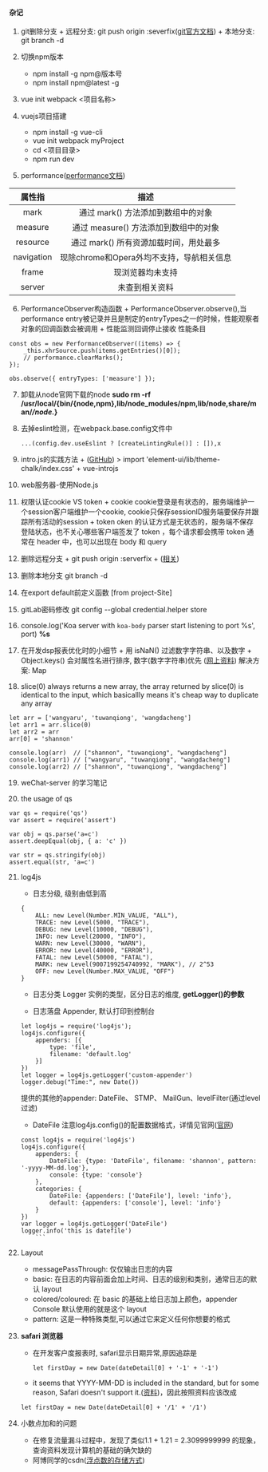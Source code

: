 #### 杂记
1. git删除分支
		+ 远程分支: git push origin :severfix([git官方文档](https://git-scm.com/book/zh/v1/Git-%E5%88%86%E6%94%AF-%E8%BF%9C%E7%A8%8B%E5%88%86%E6%94%AF))
		+ 本地分支: git branch -d <BranchName>

2. 切换npm版本
    + npm install -g npm@版本号
    + npm install npm@latest -g

3. vue init webpack <项目名称>

4. vuejs项目搭建
    + npm install -g vue-cli
    + vue init webpack myProject
    + cd <项目目录>
    + npm run dev

5. performance([performance文档](https://www.cnblogs.com/bldxh/p/6857324.html))

| 属性指      | 描述                                 |
| :--------: | :---------------------------------:  |
| mark       | 通过 mark() 方法添加到数组中的对象       |
| measure    | 通过 measure() 方法添加到数组中的对象    |
| resource   | 通过 mark() 所有资源加载时间，用处最多    |
| navigation | 现除chrome和Opera外均不支持，导航相关信息 |
| frame      | 现浏览器均未支持                        |
| server     | 未查到相关资料                         |


6. PerformanceObserver构造函数
		+ PerformanceObserver.observe(),当performance entry被记录并且是制定的entryTypes之一的时候，性能观察者对象的回调函数会被调用
		+ 性能监测回调停止接收 性能条目
```
const obs = new PerformanceObserver((items) => {
	_this.xhrSource.push(items.getEntries()[0]);
	// performance.clearMarks();
});

obs.observe({ entryTypes: ['measure'] });
```

7. 卸载从node官网下载的node
    **sudo rm -rf /usr/local/{bin/{node,npm},lib/node_modules/npm,lib/node,share/man/*/node.*}**

8. 去掉eslint检测，在webpack.base.config文件中
    ```
    ...(config.dev.useEslint ? [createLintingRule()] : []),x
    ```
9. intro.js的实践方法
		+ ([GitHub](https://github.com/usablica/intro.js/))
		> import 'element-ui/lib/theme-chalk/index.css'
		+ vue-introjs

10. web服务器-使用Node.js

11. 权限认证cookie VS token
		+ cookie cookie登录是有状态的，服务端维护一个session客户端维护一个cookie, cookie只保存sessionID服务端要保存并跟踪所有活动的session
		+ token oken 的认证方式是无状态的，服务端不保存登陆状态，也不关心哪些客户端签发了 token ，每个请求都会携带 token 通常在 header 中，也可以出现在 body 和 query

12. 删除远程分支 
		+ git push origin :serverfix 
		+ ([相关](https://git-scm.com/book/zh/v1/Git-%E5%88%86%E6%94%AF-%E8%BF%9C%E7%A8%8B%E5%88%86%E6%94%AF))

13. 删除本地分支
		git branch -d <BranchName>

14. 在export default前定义函数 [from project-Site]

15. gitLab密码修改
    git config --global credential.helper store

16. console.log('Koa server with `koa-body` parser start listening to port %s', port)  **%s**

17. 在开发dsp报表优化时的小细节
		+ 用 isNaN() 过滤数字字符串、以及数字 
		+ Object.keys() 会对属性名进行排序, 数字(数字字符串)优先 ([网上资料](http://jartto.wang/2016/10/25/does-js-guarantee-object-property-order/))
				解决方案: Map

18. slice(0) always returns a new array,  the array returned by slice(0) is identical to the input, which basicallly means it's cheap way to duplicate any array
```
let arr = ['wangyaru', 'tuwanqiong', 'wangdacheng']
let arr1 = arr.slice(0)
let arr2 = arr
arr[0] = 'shannon'

console.log(arr)  // ["shannon", "tuwanqiong", "wangdacheng"]
console.log(arr1) // ["wangyaru", "tuwanqiong", "wangdacheng"]
console.log(arr2) // ["shannon", "tuwanqiong", "wangdacheng"]
```

19. weChat-server 的学习笔记


20. the usage of qs
```
var qs = require('qs')
var assert = require('assert')

var obj = qs.parse('a=c')
assert.deepEqual(obj, { a: 'c' })

var str = qs.stringify(obj)
assert.equal(str, 'a=c')
```

21. log4js
	+ 日志分级, 级别由低到高
	```
	{
		ALL: new Level(Number.MIN_VALUE, "ALL"),
		TRACE: new Level(5000, "TRACE"),
		DEBUG: new Level(10000, "DEBUG"),
		INFO: new Level(20000, "INFO"),
		WARN: new Level(30000, "WARN"),
		ERROR: new Level(40000, "ERROR"),
		FATAL: new Level(50000, "FATAL"),
		MARK: new Level(9007199254740992, "MARK"), // 2^53
		OFF: new Level(Number.MAX_VALUE, "OFF")
	}
	```
		
	+ 日志分类 Logger 实例的类型，区分日志的维度, **getLogger()的参数**

	+ 日志落盘 Appender, 默认打印到控制台
	```
	let log4js = require('log4js');
	log4js.configure({
		appenders: [{
			type: 'file',
			filename: 'default.log'
		}]
	})
	let logger = log4js.getLogger('custom-appender')
	logger.debug("Time:", new Date())
	```
	提供的其他的appender: DateFile、 STMP、 MailGun、levelFilter(通过level过滤)

	+ DateFile 注意log4js.config()的配置数据格式，详情见官网([官网](https://github.com/log4js-node/log4js-node))
	```
	const log4js = require('log4js')
	log4js.configure({
		appenders: {
			DateFile: {type: 'DateFile', filename: 'shannon', pattern: '-yyyy-MM-dd.log'},
			console: {type: 'console'}
		},
		categories: {
			DateFile: {appenders: ['DateFile'], level: 'info'},
			default: {appenders: ['console'], level: 'info'}
		}
	})
	var logger = log4js.getLogger('DateFile')
	logger.info('this is datefile')
		```

22. Layout
	+ messagePassThrough: 仅仅输出日志的内容
	+ basic: 在日志的内容前面会加上时间、日志的级别和类别，通常日志的默认 layout
	+ colored/coloured: 在 basic 的基础上给日志加上颜色，appender Console 默认使用的就是这个 layout
	+ pattern: 这是一种特殊类型,可以通过它来定义任何你想要的格式

23. **safari 浏览器**
	+ 在开发客户度报表时, safari显示日期异常,原因追踪是
		```
		let firstDay = new Date(dateDetail[0] + '-1' + '-1')
		```
	+ it seems that YYYY-MM-DD is included in the standard, but for some reason, Safari doesn't support it.([资料](https://stackoverflow.com/questions/4310953/invalid-date-in-safari))，因此按照资料应该改成 
	```
	let firstDay = new Date(dateDetail[0] + '/1' + '/1')
	```

24. 小数点加和的问题
	+ 在修复流量漏斗过程中，发现了类似1.1 + 1.21 = 2.3099999999 的现象，查询资料发现计算机的基础的确欠缺的
	+ 阿博同学的csdn([浮点数的存储方式](https://blog.csdn.net/weixin_43243484/article/details/88872146))





